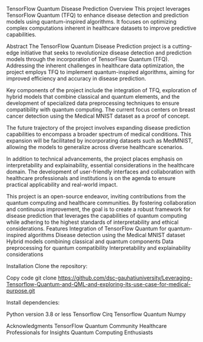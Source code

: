 TensorFlow Quantum Disease Prediction
Overview
This project leverages TensorFlow Quantum (TFQ) to enhance disease detection and prediction models using quantum-inspired algorithms. It focuses on optimizing complex computations inherent in healthcare datasets to improve predictive capabilities.

Abstract
The TensorFlow Quantum Disease Prediction project is a cutting-edge initiative that seeks to revolutionize disease detection and prediction models through the incorporation of TensorFlow Quantum (TFQ). Addressing the inherent challenges in healthcare data optimization, the project employs TFQ to implement quantum-inspired algorithms, aiming for improved efficiency and accuracy in disease prediction.

Key components of the project include the integration of TFQ, exploration of hybrid models that combine classical and quantum elements, and the development of specialized data preprocessing techniques to ensure compatibility with quantum computing. The current focus centers on breast cancer detection using the Medical MNIST dataset as a proof of concept.

The future trajectory of the project involves expanding disease prediction capabilities to encompass a broader spectrum of medical conditions. This expansion will be facilitated by incorporating datasets such as MedMNIST, allowing the models to generalize across diverse healthcare scenarios.

In addition to technical advancements, the project places emphasis on interpretability and explainability, essential considerations in the healthcare domain. The development of user-friendly interfaces and collaboration with healthcare professionals and institutions is on the agenda to ensure practical applicability and real-world impact.

This project is an open-source endeavor, inviting contributions from the quantum computing and healthcare communities. By fostering collaboration and continuous improvement, the goal is to create a robust framework for disease prediction that leverages the capabilities of quantum computing while adhering to the highest standards of interpretability and ethical considerations.
Features
Integration of TensorFlow Quantum for quantum-inspired algorithms
Disease detection using the Medical MNIST dataset
Hybrid models combining classical and quantum components
Data preprocessing for quantum compatibility
Interpretability and explainability considerations

Installation
Clone the repository:

Copy code
git clone https://github.com/dsc-gauhatiuniversity/Leveraging-Tensorflow-Quantum-and-QML-and-exploring-its-use-case-for-medical-purpose.git

Install dependencies:

Python version 3.8 or less
Tensorflow
Cirq
Tensorflow Quantum
Numpy


Acknowledgments
TensorFlow Quantum Community
Healthcare Professionals for Insights
Quantum Computing Enthusiasts

